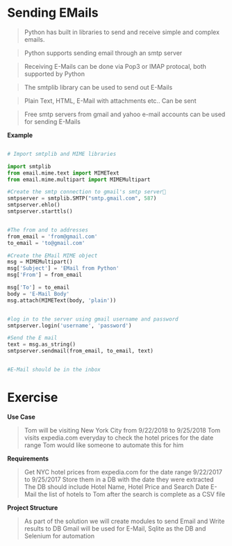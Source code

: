 # Sending EMails

> Python has built in libraries to send and receive simple and complex emails.

> Python supports sending email through an smtp server

> Receiving E-Mails can be done via Pop3 or IMAP protocal, both supported by Python

> The smtplib library can be used to send out E-Mails

> Plain Text, HTML, E-Mail with attachments etc.. Can be sent

> Free smtp servers from gmail and yahoo  e-mail accounts can be used for sending E-Mails

**Example**

```Python

# Import smtplib and MIME libraries

import smtplib
from email.mime.text import MIMEText
from email.mime.multipart import MIMEMultipart

#Create the smtp connection to gmail's smtp server
smtpserver = smtplib.SMTP("smtp.gmail.com", 587)
smtpserver.ehlo()
smtpserver.starttls()


#The from and to addresses
from_email = 'from@gmail.com'
to_email = 'to@gmail.com'

#Create the EMail MIME object
msg = MIMEMultipart()
msg['Subject'] = 'EMail from Python'
msg['From'] = from_email

msg['To'] = to_email
body = 'E-Mail Body'
msg.attach(MIMEText(body, 'plain'))


#log in to the server using gmail username and password
smtpserver.login('username', 'password')

#Send the E mail
text = msg.as_string()
smtpserver.sendmail(from_email, to_email, text)


#E-Mail should be in the inbox


```


# Exercise

**Use Case**

> Tom will be visiting New York City from 9/22/2018 to 9/25/2018
> Tom visits expedia.com everyday to check the hotel prices for the date range
> Tom would like someone to automate this for him

**Requirements**

> Get NYC hotel prices from expedia.com for the date range 9/22/2017 to 9/25/2017
> Store them in a DB with the date they were extracted
> The DB should include Hotel Name, Hotel Price and Search Date
> E-Mail the list of hotels to Tom after the search is complete as a CSV file

**Project Structure**

> As part of the solution we will create modules to send Email and Write results to DB
> Gmail will be used for E-Mail, Sqlite as the DB and Selenium for automation
